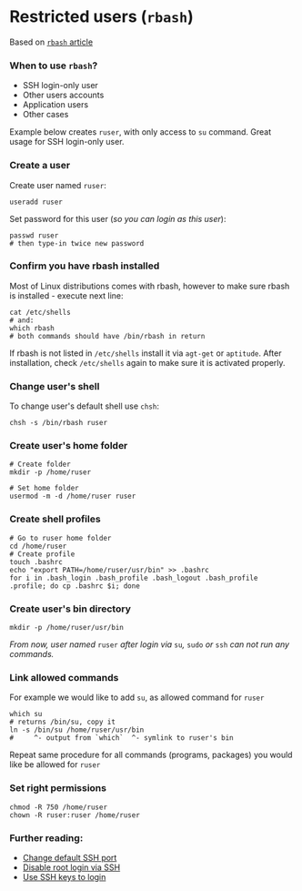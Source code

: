 Restricted users (`rbash`)
======

Based on [`rbash` article](https://veliovgroup.com/article/BmtWycSfZL37zXMZc/how-to-rbash)

### When to use `rbash`?
 - SSH login-only user
 - Other users accounts
 - Application users
 - Other cases

Example below creates `ruser`, with only access to `su` command. Great usage for SSH login-only user.

### Create a user
Create user named `ruser`:
```shell
useradd ruser
```

Set password for this user (*so you can login as this user*):
```shell
passwd ruser
# then type-in twice new password
```

### Confirm you have rbash installed
Most of Linux distributions comes with rbash, however to make sure rbash is installed - execute next line:
```shell
cat /etc/shells 
# and:
which rbash
# both commands should have /bin/rbash in return
```

If rbash is not listed in `/etc/shells` install it via `agt-get` or `aptitude`. After installation, check `/etc/shells` again to make sure it is activated properly.

### Change user's shell
To change user's default shell use `chsh`:
```shell
chsh -s /bin/rbash ruser
```

### Create user's home folder
```shell
# Create folder
mkdir -p /home/ruser

# Set home folder
usermod -m -d /home/ruser ruser
```

### Create shell profiles
```shell
# Go to ruser home folder
cd /home/ruser
# Create profile
touch .bashrc
echo "export PATH=/home/ruser/usr/bin" >> .bashrc
for i in .bash_login .bash_profile .bash_logout .bash_profile .profile; do cp .bashrc $i; done
```

### Create user's bin directory
```shell
mkdir -p /home/ruser/usr/bin
```

*From now, user named* `ruser` *after login via* `su`*,* `sudo` *or* `ssh` *can not run any commands.*

### Link allowed commands
For example we would like to add `su`, as allowed command for `ruser`
```shell
which su
# returns /bin/su, copy it
ln -s /bin/su /home/ruser/usr/bin
#     ^- output from `which`  ^- symlink to ruser's bin
```

Repeat same procedure for all commands (programs, packages) you would like be allowed for `ruser`

### Set right permissions
```shell
chmod -R 750 /home/ruser
chown -R ruser:ruser /home/ruser
```

### Further reading:
 - [Change default SSH port](https://github.com/VeliovGroup/ostrio/blob/master/tutorials/linux/security/change-ssh-port.md)
 - [Disable root login via SSH](https://github.com/VeliovGroup/ostrio/blob/master/tutorials/linux/security/disable-ssh-root.md)
 - [Use SSH keys to login](https://github.com/VeliovGroup/ostrio/blob/master/tutorials/linux/security/use-ssh-keys.md)

